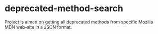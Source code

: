 # deprecated-method-search
Project is aimed on getting all deprecated methods from specific  Mozilla MDN web-site in a JSON format. 
